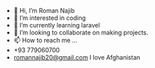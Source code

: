 - 👋 Hi, I’m Roman Najib
- 👀 I’m interested in coding 
- 🌱 I’m currently learning laravel
- 💞️ I’m looking to collaborate on making projects. 
- 📫 How to reach me ...
- +93 779060700
- romannajib20@gmail.com 
I love Afghanistan
